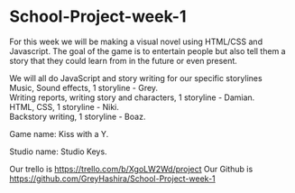 # School-Project-week-1
For this week we will be making a visual novel using HTML/CSS and Javascript.
The goal of the game is to entertain people but also tell them a story that they could learn from in the future or even present.

We will all do JavaScript and story writing for our specific storylines  
Music, Sound effects, 1 storyline - Grey.  
Writing reports, writing story and characters, 1 storyline - Damian.  
HTML, CSS, 1 storyline  - Niki.  
Backstory writing, 1 storyline - Boaz.

Game name: Kiss with a Y.

Studio name: Studio Keys.

Our trello is https://trello.com/b/XgoLW2Wd/project
Our Github is https://github.com/GreyHashira/School-Project-week-1
